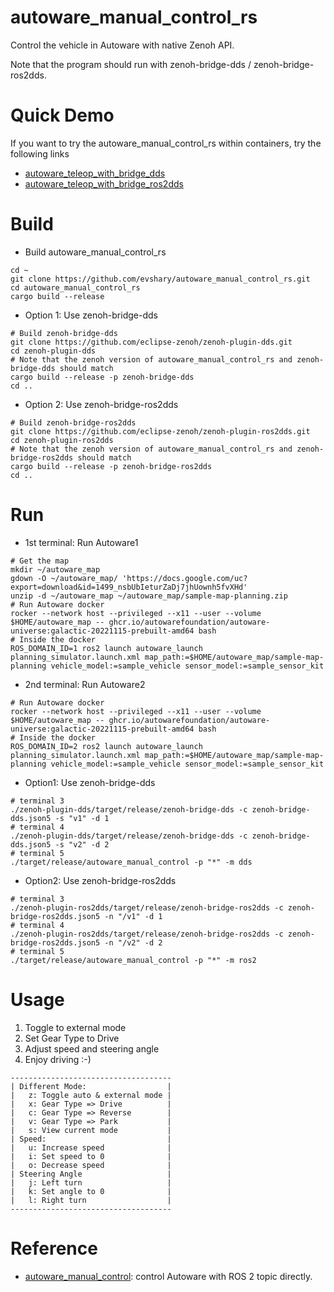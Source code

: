 # autoware_manual_control_rs

Control the vehicle in Autoware with native Zenoh API.

Note that the program should run with zenoh-bridge-dds / zenoh-bridge-ros2dds.

# Quick Demo

If you want to try the autoware_manual_control_rs within containers, try the following links

* [autoware_teleop_with_bridge_dds](https://github.com/evshary/zenoh_demo_docker_env/tree/main/autoware_teleop_with_bridge_dds)
* [autoware_teleop_with_bridge_ros2dds](https://github.com/evshary/zenoh_demo_docker_env/tree/main/autoware_teleop_with_bridge_ros2dds)

# Build

* Build autoware_manual_control_rs

```shell
cd ~
git clone https://github.com/evshary/autoware_manual_control_rs.git
cd autoware_manual_control_rs
cargo build --release
```

* Option 1: Use zenoh-bridge-dds

```shell
# Build zenoh-bridge-dds
git clone https://github.com/eclipse-zenoh/zenoh-plugin-dds.git
cd zenoh-plugin-dds
# Note that the zenoh version of autoware_manual_control_rs and zenoh-bridge-dds should match
cargo build --release -p zenoh-bridge-dds
cd ..
```

* Option 2: Use zenoh-bridge-ros2dds

```shell
# Build zenoh-bridge-ros2dds
git clone https://github.com/eclipse-zenoh/zenoh-plugin-ros2dds.git
cd zenoh-plugin-ros2dds
# Note that the zenoh version of autoware_manual_control_rs and zenoh-bridge-ros2dds should match
cargo build --release -p zenoh-bridge-ros2dds
cd ..
```

# Run

* 1st terminal: Run Autoware1

```shell
# Get the map
mkdir ~/autoware_map
gdown -O ~/autoware_map/ 'https://docs.google.com/uc?export=download&id=1499_nsbUbIeturZaDj7jhUownh5fvXHd'
unzip -d ~/autoware_map ~/autoware_map/sample-map-planning.zip
# Run Autoware docker
rocker --network host --privileged --x11 --user --volume $HOME/autoware_map -- ghcr.io/autowarefoundation/autoware-universe:galactic-20221115-prebuilt-amd64 bash
# Inside the docker
ROS_DOMAIN_ID=1 ros2 launch autoware_launch planning_simulator.launch.xml map_path:=$HOME/autoware_map/sample-map-planning vehicle_model:=sample_vehicle sensor_model:=sample_sensor_kit
```

* 2nd terminal: Run Autoware2

```shell
# Run Autoware docker
rocker --network host --privileged --x11 --user --volume $HOME/autoware_map -- ghcr.io/autowarefoundation/autoware-universe:galactic-20221115-prebuilt-amd64 bash
# Inside the docker
ROS_DOMAIN_ID=2 ros2 launch autoware_launch planning_simulator.launch.xml map_path:=$HOME/autoware_map/sample-map-planning vehicle_model:=sample_vehicle sensor_model:=sample_sensor_kit
```

* Option1: Use zenoh-bridge-dds

```shell
# terminal 3
./zenoh-plugin-dds/target/release/zenoh-bridge-dds -c zenoh-bridge-dds.json5 -s "v1" -d 1
# terminal 4
./zenoh-plugin-dds/target/release/zenoh-bridge-dds -c zenoh-bridge-dds.json5 -s "v2" -d 2
# terminal 5
./target/release/autoware_manual_control -p "*" -m dds
```

* Option2: Use zenoh-bridge-ros2dds

```shell
# terminal 3
./zenoh-plugin-ros2dds/target/release/zenoh-bridge-ros2dds -c zenoh-bridge-ros2dds.json5 -n "/v1" -d 1
# terminal 4
./zenoh-plugin-ros2dds/target/release/zenoh-bridge-ros2dds -c zenoh-bridge-ros2dds.json5 -n "/v2" -d 2
# terminal 5
./target/release/autoware_manual_control -p "*" -m ros2
```

# Usage

1. Toggle to external mode
2. Set Gear Type to Drive
3. Adjust speed and steering angle
4. Enjoy driving :-)

```
------------------------------------
| Different Mode:                  |
|   z: Toggle auto & external mode |
|   x: Gear Type => Drive          |
|   c: Gear Type => Reverse        |
|   v: Gear Type => Park           |
|   s: View current mode           |
| Speed:                           |
|   u: Increase speed              |
|   i: Set speed to 0              |
|   o: Decrease speed              |
| Steering Angle                   |
|   j: Left turn                   |
|   k: Set angle to 0              |
|   l: Right turn                  |
------------------------------------
```

# Reference

* [autoware_manual_control](https://github.com/evshary/autoware_manual_control): control Autoware with ROS 2 topic directly.
